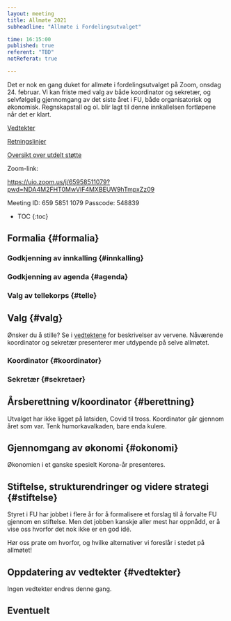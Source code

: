 ```yaml
---
layout: meeting
title: Allmøte 2021
subheadline: "Allmøte i Fordelingsutvalget"

time: 16:15:00
published: true
referent: "TBD"
notReferat: true

---
```


Det er nok en gang duket for allmøte i fordelingsutvalget på Zoom, onsdag 24. februar. Vi kan friste med valg av både koordinator og sekretær, og selvfølgelig gjennomgang av det siste året i FU, både organisatorisk og økonomisk. Regnskapstall og ol. blir lagt til denne innkallelsen fortløpene når det er klart. 

[Vedtekter](https://fordelingsutvalget.org/vedtekter/)

[Retningslinjer](https://fordelingsutvalget.org/retningslinjer/)

[Oversikt over utdelt støtte](https://docs.google.com/spreadsheets/d/1wef8OaUw62HlXZnuePeNO4q2csI9y9JAnI_bDcYHAzE/edit?usp=sharing)

Zoom-link:

https://uio.zoom.us/j/65958511079?pwd=NDA4M2FHT0MwVlF4MXBEUW9hTmpxZz09

Meeting ID: 659 5851 1079
Passcode: 548839

* TOC
{:toc}

## Formalia {#formalia}

### Godkjenning av innkalling {#innkalling}

### Godkjenning av agenda {#agenda}

### Valg av tellekorps {#telle}

##  Valg {#valg}
Ønsker du å stille? Se i [vedtektene](https://fordelingsutvalget.org/vedtekter/) for beskrivelser av vervene. 
Nåværende koordinator og sekretær presenterer mer utdypende på selve allmøtet. 

### Koordinator {#koordinator}

### Sekretær {#sekretaer}

##  Årsberettning v/koordinator {#berettning}
Utvalget har ikke ligget på latsiden, Covid til tross. 
Koordinator går gjennom året som var. Tenk humorkavalkaden, 
bare enda kulere. 

##  Gjennomgang av økonomi {#okonomi}
Økonomien i et ganske spesielt Korona-år presenteres. 

## Stiftelse, strukturendringer og videre strategi {#stiftelse}
Styret i FU har jobbet i flere år for å formalisere et forslag til å forvalte FU
gjennom en stiftelse. Men det jobben kanskje aller mest har oppnådd, 
er å vise oss hvorfor det nok ikke er en god idé. 

Hør oss prate om hvorfor, og hvilke alternativer vi foreslår i stedet 
på allmøtet! 

## Oppdatering av vedtekter {#vedtekter}
Ingen vedtekter endres denne gang. 

## Eventuelt
